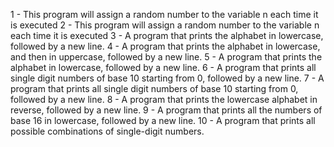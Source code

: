 1 - This program will assign a random number to the variable n each time it is executed
2 - This program will assign a random number to the variable n each time it is executed
3 - A program that prints the alphabet in lowercase, followed by a new line.
4 - A program that prints the alphabet in lowercase, and then in uppercase, followed by a new line.
5 - A program that prints the alphabet in lowercase, followed by a new line.
6 - A program that prints all single digit numbers of base 10 starting from 0, followed by a new line.
7 - A program that prints all single digit numbers of base 10 starting from 0, followed by a new line.
8 - A program that prints the lowercase alphabet in reverse, followed by a new line.
9 - A program that prints all the numbers of base 16 in lowercase, followed by a new line.
10 - A program that prints all possible combinations of single-digit numbers.
